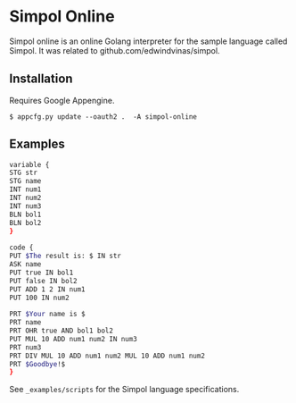 # Simpol Online

Simpol online is an online Golang interpreter for the sample language called Simpol. It was related to github.com/edwindvinas/simpol.

## Installation
Requires Google Appengine.
```
$ appcfg.py update --oauth2 .  -A simpol-online
```

## Examples

```bash
variable {
STG str
STG name
INT num1
INT num2
INT num3
BLN bol1
BLN bol2
}
 
code {
PUT $The result is: $ IN str
ASK name
PUT true IN bol1
PUT false IN bol2
PUT ADD 1 2 IN num1
PUT 100 IN num2
 
PRT $Your name is $
PRT name
PRT OHR true AND bol1 bol2
PUT MUL 10 ADD num1 num2 IN num3
PRT num3
PRT DIV MUL 10 ADD num1 num2 MUL 10 ADD num1 num2
PRT $Goodbye!$
}
```

See `_examples/scripts` for the Simpol language specifications.

